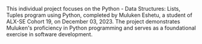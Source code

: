 This individual project focuses on the Python - Data Structures: Lists, Tuples program using Python, completed by Muluken Eshetu, a student of ALX-SE Cohort 19, on December 03, 2023. The project demonstrates Muluken's proficiency in Python programming and serves as a foundational exercise in software development.
